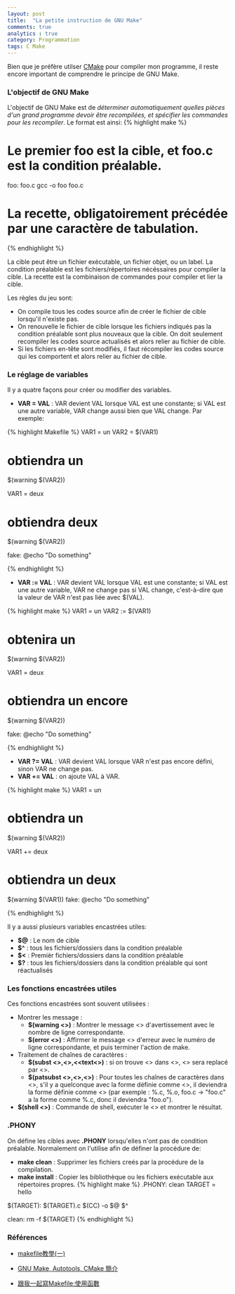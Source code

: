 ```yaml
---
layout: post
title:  "La petite instruction de GNU Make"
comments: true
analytics : true
category: Programmation
tags: C Make
---
```


Bien que je préfère utilser [CMake](https://cmake.org/) pour compiler mon programme, 
il reste encore important de comprendre le principe de GNU Make.

### L'objectif de GNU Make ###
L'objectif de GNU Make est de *déterminer automatiquement quelles pièces d'un grand programme devoir être recompilées,
et spécifier les commandes pour les recompiler*.
Le format est ainsi:
{% highlight make %}
# Le premier foo est la cible, et foo.c est la condition préalable.
foo: foo.c
	gcc -o foo foo.c
# La recette, obligatoirement précédée par une caractère de tabulation.
  
{% endhighlight %}

La cible peut être un fichier exécutable, un fichier objet, ou un label.
La condition préalable est les fichiers/répertoires nécéssaires pour compiler la cible.
La recette est la combinaison de commandes pour compiler et lier la cible.

Les règles du jeu sont:  

- On compile tous les codes source afin de créer le fichier de cible lorsqu'il n'existe pas.  
- On renouvelle le fichier de cible lorsque les fichiers indiqués pas la condition préalable sont plus nouveaux que la cible.
On doit seulement recompiler les codes source actualisés et alors relier au fichier de cible.  
- Si les fichiers en-tête sont modifiés, il faut récompiler les codes source qui les comportent et alors relier au fichier de cible.  

### Le réglage de variables ###

Il y a quatre façons pour créer ou modifier des variables.

- **VAR = VAL** : VAR devient VAL lorsque VAL est une constante; si VAL est une autre variable, VAR change aussi bien que VAL change. Par exemple:

{% highlight Makefile %}
VAR1 = un
VAR2 = $(VAR1)

# obtiendra un
$(warning $(VAR2))

VAR1 = deux

# obtiendra deux
$(warning $(VAR2))

fake: 
	@echo "Do something"
  
{% endhighlight %}

- **VAR := VAL** : VAR devient VAL lorsque VAL est une constante; si VAL est une autre variable, VAR ne change pas si VAL change,
c'est-à-dire que la valeur de VAR n'est pas liée avec $(VAL).

{% highlight make %}
VAR1 = un
VAR2 := $(VAR1)

# obtenira un
$(warning $(VAR2))

VAR1 = deux

# obtiendra un encore
$(warning $(VAR2))

fake: 
	@echo "Do something"
  
{% endhighlight %}

- **VAR ?= VAL** : VAR devient VAL lorsque VAR n'est pas encore défini, sinon VAR ne change pas.  
- **VAR += VAL** : on ajoute VAL à VAR.

{% highlight make %}
VAR1 = un

# obtiendra un
$(warning $(VAR2))

VAR1 += deux

# obtiendra un deux
$(warning $(VAR1))
fake: 
	@echo "Do something"
  
{% endhighlight %}

Il y a aussi plusieurs variables encastrées utiles:

- **$@** : Le nom de cible  
- **$^** : tous les fichiers/dossiers dans la condition préalable  
- **$<** : Premièr fichiers/dossiers dans la condition préalable  
- **$?** : tous les fichiers/dossiers dans la condition préalable qui sont réactualisés  

### Les fonctions encastrées utiles ###
Ces fonctions encastrées sont souvent utilisées :

- Montrer les message :
  + **$(warning <<Message>>)** : Montrer le message <<Message>> d'avertissement avec le nombre de ligne correspondante.  
  + **$(error <<Message>>)** : Affirmer le message <<Message>> d'erreur avec le numéro de ligne correspondante,
et puis terminer l'action de make.  
- Traitement de chaînes de caractères :  
  + **$(subst <<from>>,<<to>>,<<text<>)** : si on trouve <<from>> dans <<text>>, <<from>> sera replacé par <<to>>.  
  + **$(patsubst <<pattern>>,<<replacement>>,<<text>>)** : Pour toutes les chaînes de caractères dans <<text>>,
s'il y a quelconque avec la forme définie comme <<pattern>>,
il deviendra la forme définie comme <<replacement>> 
(par exemple : %.c, %.o, foo.c ->  "foo.c" a la forme comme %.c, donc il deviendra "foo.o").  
- **$(shell <<commande>>)** : Commande de shell, exécuter le <<commande>> et montrer le résultat.

### .PHONY ###

On défine les cibles avec **.PHONY** lorsqu'elles n'ont pas de condition préalable.
Normalement on l'utilise afin de définer la procédure de:

- **make clean** : 
Supprimer les fichiers creés par la procédure de la compilation.  
- **make install** : 
Copier les bibliothèque ou les fichiers exécutable aux répertoires propres.
{% highlight make %}
.PHONY: clean
TARGET = hello

$(TARGET): $(TARGET).c
	$(CC) -o $@ $^

clean:
	rm -f $(TARGET)
{% endhighlight %}


### Références ###
- [makefile教學(一)](http://jeff71321.pixnet.net/blog/post/92143030-makefile%E6%95%99%E5%AD%B8%28%E4%B8%80%29)

- [GNU Make, Autotools, CMake 簡介](http://fr.slideshare.net/zzz00072/gnu-make-autotools-cmake)

- [跟我一起寫Makefile:使用函數](http://wiki.ubuntu.org.cn/index.php?title=%E8%B7%9F%E6%88%91%E4%B8%80%E8%B5%B7%E5%86%99Makefile:%E4%BD%BF%E7%94%A8%E5%87%BD%E6%95%B0&variant=zh-tw)


